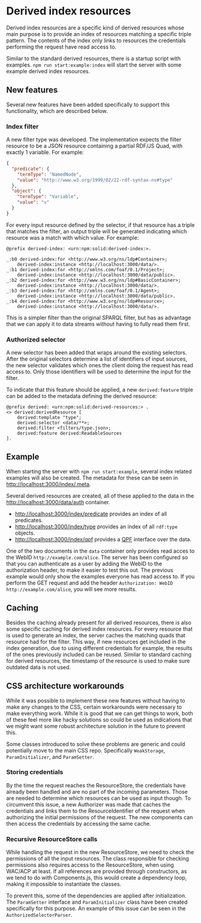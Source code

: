# Derived index resources

Derived index resources are a specific kind of derived resources whose main purpose is
to provide an index of resources matching a specific triple pattern.
The contents of the index only links to resources the credentials performing the request have read access to.

Similar to the standard derived resources, there is a startup script with examples.
`npm run start:example:index` will start the server with some example derived index resources.

## New features

Several new features have been added specifically to support this functionality,
which are described below.

### Index filter

A new filter type was developed.
The implementation expects the filter resource to be a JSON resource containing a partial RDF/JS Quad,
with exactly 1 variable.
For example:
```json
{
  "predicate": {
    "termType": "NamedNode",
    "value": "http://www.w3.org/1999/02/22-rdf-syntax-ns#type"
  },
  "object": {
    "termType": "Variable",
    "value": "v"
  }
}
```
For every input resource defined by the selector,
if that resource has a triple that matches the filter,
an output triple will be generated indicating which resource was a match with which value.
For example:

```turtle
@prefix derived-index: <urn:npm:solid:derived-index:>.

_:b0 derived-index:for <http://www.w3.org/ns/ldp#Container>;
    derived-index:instance <http://localhost:3000/data/>.
_:b1 derived-index:for <http://xmlns.com/foaf/0.1/Project>;
    derived-index:instance <http://localhost:3000/data/public>.
_:b2 derived-index:for <http://www.w3.org/ns/ldp#BasicContainer>;
    derived-index:instance <http://localhost:3000/data/>.
_:b3 derived-index:for <http://xmlns.com/foaf/0.1/Agent>;
    derived-index:instance <http://localhost:3000/data/public>.
_:b4 derived-index:for <http://www.w3.org/ns/ldp#Resource>;
    derived-index:instance <http://localhost:3000/data/>.
```

This is a simpler filter than the original SPARQL filter,
but has as advantage that we can apply it to data streams without having to fully read them first.

### Authorized selector

A new selector has been added that wraps around the existing selectors.
After the original selectors determine a list of identifiers of input sources,
the new selector validates which ones the client doing the request has read access to.
Only those identifiers will be used to determine the input for the filter.

To indicate that this feature should be applied,
a new `derived:feature` triple can be added to the metadata defining the derived resource:

```turtle
@prefix derived: <urn:npm:solid:derived-resources:> .
<> derived:derivedResource [
    derived:template "type";
    derived:selector <data/**>;
    derived:filter <filters/type.json>;
    derived:feature derived:ReadableSources
].
```

## Example

When starting the server with `npm run start:example`,
several index related examples will also be created.
The metadata for these can be seen in <http://localhost:3000/index/.meta>.

Several derived resources are created,
all of these applied to the data in the <http://localhost:3000/data/auth> container.

* <http://localhost:3000/index/predicate> provides an index of all predicates.
* <http://localhost:3000/index/type> provides an index of all `rdf:type` objects.
* <http://localhost:3000/index/qpf> provides a [QPF](filters.md#quad-pattern-fragments) interface over the data.

One of the two documents in the `data` container only provides read acces to the WebID `http://example.com/alice`.
The server has been configured so that you can authenticate as a user by adding the WebID to the authorization header,
to make it easier to test this out.
The previous example would only show the examples everyone has read access to.
If you perform the GET request and add the header `Authorization: WebID http://example.com/alice`,
you will see more results.

## Caching

Besides the caching already present for all derived resources,
there is also some specific caching for derived index resources.
For every resource that is used to generate an index,
the server caches the matching quads that resource had for the filter.
This way, if new resources get included in the index generation,
due to using different credentials for example,
the results of the ones previously included can be reused.
Similar to standard caching for derived resources,
the timestamp of the resource is used to make sure outdated data is not used.

## CSS architecture workarounds

While it was possible to implement these new features without having to make any changes to the CSS,
certain workarounds were necessary to make everything work.
While it is good that we can get things to work,
both of these feel more like hacky solutions
so could be used as indications that we might want some robust architecture solution in the future to prevent this.

Some classes introduced to solve these problems are generic and could potentially move to the main CSS repo.
Specifically `WeakStorage`, `ParamInitializer`, and `ParamSetter`.

### Storing credentials

By the time the request reaches the ResourceStore,
the credentials have already been handled and are no part of the incoming parameters.
Those are needed to determine which resources can be used as input though.
To circumvent this issue,
a new Authorizer was made that caches the credentials and links them to the ResourceIdentifier of the request
when authorizing the initial permissions of the request.
The new components can then access the credentials by accessing the same cache.

### Recursive ResourceStore calls

While handling the request in the new ResourceStore,
we need to check the permissions of all the input resources.
The class responsible for checking permissions also requires access to the ResourceStore,
when using WAC/ACP at least.
If all references are provided through constructors,
as we tend to do with Components.js,
this would create a dependency loop,
making it impossible to instantiate the classes.

To prevent this,
some of the dependencies are applied after initialization.
The `ParamSetter` interface and `ParamInitializer` class have been created specifically for this purpose.
An example of this issue can be seen in the `AuthorizedSelectorParser`.
